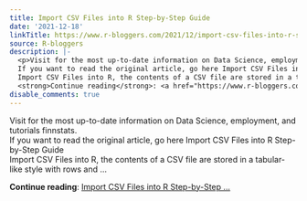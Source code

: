 ```yaml
---
title: Import CSV Files into R Step-by-Step Guide
date: '2021-12-18'
linkTitle: https://www.r-bloggers.com/2021/12/import-csv-files-into-r-step-by-step-guide/
source: R-bloggers
description: |-
  <p>Visit for the most up-to-date information on Data Science, employment, and tutorials finnstats.<br />
  If you want to read the original article, go here Import CSV Files into R Step-by-Step Guide<br />
  Import CSV Files into R, the contents of a CSV file are stored in a tabular-like style with rows and ...</p>
  <strong>Continue reading</strong>: <a href="https://www.r-bloggers.com/2021/12/import-csv-files-into-r-step-by-step-guide/">Import CSV Files into R Step-by-Step ...
disable_comments: true
---
```

<p>Visit for the most up-to-date information on Data Science, employment, and tutorials finnstats.<br />
If you want to read the original article, go here Import CSV Files into R Step-by-Step Guide<br />
Import CSV Files into R, the contents of a CSV file are stored in a tabular-like style with rows and ...</p>
<strong>Continue reading</strong>: <a href="https://www.r-bloggers.com/2021/12/import-csv-files-into-r-step-by-step-guide/">Import CSV Files into R Step-by-Step ...